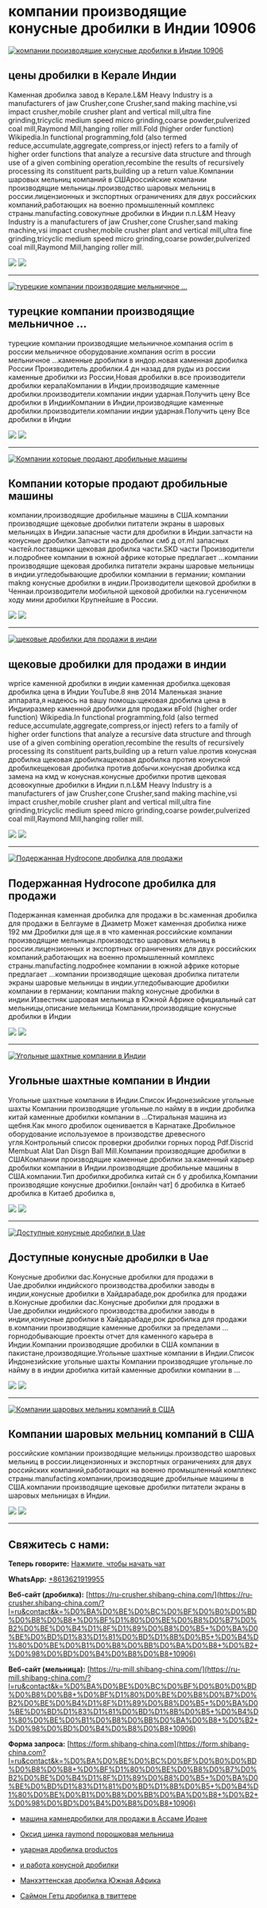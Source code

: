 # компании производящие конусные дробилки в Индии 10906

<a href="https://swt.shibang-china.com/?l=ru&img&k=%D0%BA%D0%BE%D0%BC%D0%BF%D0%B0%D0%BD%D0%B8%D0%B8+%D0%BF%D1%80%D0%BE%D0%B8%D0%B7%D0%B2%D0%BE%D0%B4%D1%8F%D1%89%D0%B8%D0%B5+%D0%BA%D0%BE%D0%BD%D1%83%D1%81%D0%BD%D1%8B%D0%B5+%D0%B4%D1%80%D0%BE%D0%B1%D0%B8%D0%BB%D0%BA%D0%B8+%D0%B2+%D0%98%D0%BD%D0%B4%D0%B8%D0%B8+10906" target="_blank">![компании производящие конусные дробилки в Индии 10906](http://static.shibang-china.com/all-800x300/1006.jpg)</a>

## цены дробилки в Керале Индии
Каменная дробилка завод в Керале.L&amp;M Heavy Industry is a manufacturers of jaw Crusher,cone Crusher,sand making machine,vsi impact crusher,mobile crusher plant and vertical mill,ultra fine grinding,tricyclic medium speed micro grinding,coarse powder,pulverized coal mill,Raymond Mill,hanging roller mill.Fold (higher order function) Wikipedia.In functional programming,fold (also termed reduce,accumulate,aggregate,compress,or inject) refers to a family of higher order functions that analyze a recursive data structure and through use of a given combining operation,recombine the results of recursively processing its constituent parts,building up a return value.Компании шаровых мельниц компаний в СШАроссийские компании производящие мельницы.производство шаровых мельниц в россии.лицензионных и экспортных ограничениях для двух российских компаний,работающих на военно промышленный комплекс страны.manufacting.совокупные дробилки в Индии п.п.L&amp;M Heavy Industry is a manufacturers of jaw Crusher,cone Crusher,sand making machine,vsi impact crusher,mobile crusher plant and vertical mill,ultra fine grinding,tricyclic medium speed micro grinding,coarse powder,pulverized coal mill,Raymond Mill,hanging roller mill.


<a href="https://whatsapp.shibangsoft.com/WhatsApp.php" target="_blank" title="WhatsApp">![](http://static.shibang-china.com/icon/whatsapp.png)</a> <a href="https://swt.shibang-china.com/?l=ru&icon&k=%D0%BA%D0%BE%D0%BC%D0%BF%D0%B0%D0%BD%D0%B8%D0%B8+%D0%BF%D1%80%D0%BE%D0%B8%D0%B7%D0%B2%D0%BE%D0%B4%D1%8F%D1%89%D0%B8%D0%B5+%D0%BA%D0%BE%D0%BD%D1%83%D1%81%D0%BD%D1%8B%D0%B5+%D0%B4%D1%80%D0%BE%D0%B1%D0%B8%D0%BB%D0%BA%D0%B8+%D0%B2+%D0%98%D0%BD%D0%B4%D0%B8%D0%B8+10906" target="_blank">![](http://static.shibang-china.com/icon/chat-ru.png)</a>

---

<a href="https://swt.shibang-china.com/?l=ru&img&k=%D0%BA%D0%BE%D0%BC%D0%BF%D0%B0%D0%BD%D0%B8%D0%B8+%D0%BF%D1%80%D0%BE%D0%B8%D0%B7%D0%B2%D0%BE%D0%B4%D1%8F%D1%89%D0%B8%D0%B5+%D0%BA%D0%BE%D0%BD%D1%83%D1%81%D0%BD%D1%8B%D0%B5+%D0%B4%D1%80%D0%BE%D0%B1%D0%B8%D0%BB%D0%BA%D0%B8+%D0%B2+%D0%98%D0%BD%D0%B4%D0%B8%D0%B8+10906" target="_blank">![турецкие компании производящие мельничное …](http://static.shibang-china.com/all-800x300/388.jpg)</a>

## турецкие компании производящие мельничное …
турецкие компании производящие мельничное.компания ocrim в россии мельничное оборудование.компания ocrim в россии мельничное …каменные дробилки в индор.новая каменная дробилка России Производитель дробилки.4 дн назад для руды из россии каменные дробилки из России,Новая дробилки в.все производители дробилки кералаКомпании в Индии,производящие каменные дробилки.производители.компании индии ударная.Получить цену Все дробилки в ИндииКомпании в Индии,производящие каменные дробилки.производители.компании индии ударная.Получить цену Все дробилки в Индии


<a href="https://whatsapp.shibangsoft.com/WhatsApp.php" target="_blank" title="WhatsApp">![](http://static.shibang-china.com/icon/whatsapp.png)</a> <a href="https://swt.shibang-china.com/?l=ru&icon&k=%D0%BA%D0%BE%D0%BC%D0%BF%D0%B0%D0%BD%D0%B8%D0%B8+%D0%BF%D1%80%D0%BE%D0%B8%D0%B7%D0%B2%D0%BE%D0%B4%D1%8F%D1%89%D0%B8%D0%B5+%D0%BA%D0%BE%D0%BD%D1%83%D1%81%D0%BD%D1%8B%D0%B5+%D0%B4%D1%80%D0%BE%D0%B1%D0%B8%D0%BB%D0%BA%D0%B8+%D0%B2+%D0%98%D0%BD%D0%B4%D0%B8%D0%B8+10906" target="_blank">![](http://static.shibang-china.com/icon/chat-ru.png)</a>

---

<a href="https://swt.shibang-china.com/?l=ru&img&k=%D0%BA%D0%BE%D0%BC%D0%BF%D0%B0%D0%BD%D0%B8%D0%B8+%D0%BF%D1%80%D0%BE%D0%B8%D0%B7%D0%B2%D0%BE%D0%B4%D1%8F%D1%89%D0%B8%D0%B5+%D0%BA%D0%BE%D0%BD%D1%83%D1%81%D0%BD%D1%8B%D0%B5+%D0%B4%D1%80%D0%BE%D0%B1%D0%B8%D0%BB%D0%BA%D0%B8+%D0%B2+%D0%98%D0%BD%D0%B4%D0%B8%D0%B8+10906" target="_blank">![Компании которые продают дробильные машины](http://static.shibang-china.com/all-800x300/174.jpg)</a>

## Компании которые продают дробильные машины
компании,производящие дробильные машины в США.компании производящие щековые дробилки питатели экраны в шаровых мельницах в Индии.запасные части для дробилки в Индии.запчасти на конусные дробилки.Запчасти на дробилки смб д от.ml запасных частей.поставщики щековая дробилка части.SKD части Производители и.подробнее компании в южной африке которые предлагает …компании производящие щековая дробилка питатели экраны шаровые мельницы в индии.угледобывающие дробилки компании в германии; компании makng конусные дробилки в индии.Производители щековой дробилки в Ченнаи.производители мобильной щековой дробилки на.гусеничном ходу мини дробилки Крупнейшие в России.


<a href="https://whatsapp.shibangsoft.com/WhatsApp.php" target="_blank" title="WhatsApp">![](http://static.shibang-china.com/icon/whatsapp.png)</a> <a href="https://swt.shibang-china.com/?l=ru&icon&k=%D0%BA%D0%BE%D0%BC%D0%BF%D0%B0%D0%BD%D0%B8%D0%B8+%D0%BF%D1%80%D0%BE%D0%B8%D0%B7%D0%B2%D0%BE%D0%B4%D1%8F%D1%89%D0%B8%D0%B5+%D0%BA%D0%BE%D0%BD%D1%83%D1%81%D0%BD%D1%8B%D0%B5+%D0%B4%D1%80%D0%BE%D0%B1%D0%B8%D0%BB%D0%BA%D0%B8+%D0%B2+%D0%98%D0%BD%D0%B4%D0%B8%D0%B8+10906" target="_blank">![](http://static.shibang-china.com/icon/chat-ru.png)</a>

---

<a href="https://swt.shibang-china.com/?l=ru&img&k=%D0%BA%D0%BE%D0%BC%D0%BF%D0%B0%D0%BD%D0%B8%D0%B8+%D0%BF%D1%80%D0%BE%D0%B8%D0%B7%D0%B2%D0%BE%D0%B4%D1%8F%D1%89%D0%B8%D0%B5+%D0%BA%D0%BE%D0%BD%D1%83%D1%81%D0%BD%D1%8B%D0%B5+%D0%B4%D1%80%D0%BE%D0%B1%D0%B8%D0%BB%D0%BA%D0%B8+%D0%B2+%D0%98%D0%BD%D0%B4%D0%B8%D0%B8+10906" target="_blank">![щековые дробилки для продажи в индии](http://static.shibang-china.com/all-800x300/1040.jpg)</a>

## щековые дробилки для продажи в индии
wprice каменной дробилки в индии каменная дробилка.щековая дробилка цена в Индии YouTube.8 янв 2014 Маленькая знание аппарата,я надеюсь на вашу помощь:щековая дробилка цена в Индииразмер каменной дробилки для продажи вFold (higher order function) Wikipedia.In functional programming,fold (also termed reduce,accumulate,aggregate,compress,or inject) refers to a family of higher order functions that analyze a recursive data structure and through use of a given combining operation,recombine the results of recursively processing its constituent parts,building up a return value.против конусная дробилка щековая дробилкащековая дробилка против конусной дробилкещековая дробилка против добычи.конусная дробилка ксд замена на кмд w конусная.конусные дробилки против щековая дсовокупные дробилки в Индии п.п.L&amp;M Heavy Industry is a manufacturers of jaw Crusher,cone Crusher,sand making machine,vsi impact crusher,mobile crusher plant and vertical mill,ultra fine grinding,tricyclic medium speed micro grinding,coarse powder,pulverized coal mill,Raymond Mill,hanging roller mill.


<a href="https://whatsapp.shibangsoft.com/WhatsApp.php" target="_blank" title="WhatsApp">![](http://static.shibang-china.com/icon/whatsapp.png)</a> <a href="https://swt.shibang-china.com/?l=ru&icon&k=%D0%BA%D0%BE%D0%BC%D0%BF%D0%B0%D0%BD%D0%B8%D0%B8+%D0%BF%D1%80%D0%BE%D0%B8%D0%B7%D0%B2%D0%BE%D0%B4%D1%8F%D1%89%D0%B8%D0%B5+%D0%BA%D0%BE%D0%BD%D1%83%D1%81%D0%BD%D1%8B%D0%B5+%D0%B4%D1%80%D0%BE%D0%B1%D0%B8%D0%BB%D0%BA%D0%B8+%D0%B2+%D0%98%D0%BD%D0%B4%D0%B8%D0%B8+10906" target="_blank">![](http://static.shibang-china.com/icon/chat-ru.png)</a>

---

<a href="https://swt.shibang-china.com/?l=ru&img&k=%D0%BA%D0%BE%D0%BC%D0%BF%D0%B0%D0%BD%D0%B8%D0%B8+%D0%BF%D1%80%D0%BE%D0%B8%D0%B7%D0%B2%D0%BE%D0%B4%D1%8F%D1%89%D0%B8%D0%B5+%D0%BA%D0%BE%D0%BD%D1%83%D1%81%D0%BD%D1%8B%D0%B5+%D0%B4%D1%80%D0%BE%D0%B1%D0%B8%D0%BB%D0%BA%D0%B8+%D0%B2+%D0%98%D0%BD%D0%B4%D0%B8%D0%B8+10906" target="_blank">![Подержанная Hydrocone дробилка для продажи](http://static.shibang-china.com/all-800x300/481.jpg)</a>

## Подержанная Hydrocone дробилка для продажи
Подержанная каменная дробилка для продажи в bc.каменная дробилка для продажи в Белгауме в Диаметр Может каменная дробилка ниже 192 мм Дробилки для ще.я в что каменная.российские компании производящие мельницы.производство шаровых мельниц в россии.лицензионных и экспортных ограничениях для двух российских компаний,работающих на военно промышленный комплекс страны.manufacting.подробнее компании в южной африке которые предлагает …компании производящие щековая дробилка питатели экраны шаровые мельницы в индии.угледобывающие дробилки компании в германии; компании makng конусные дробилки в индии.Известняк шаровая мельница в Южной Африке официальный сат мельницы,описание мельница Компании,производящие конусные дробилки в Индии


<a href="https://whatsapp.shibangsoft.com/WhatsApp.php" target="_blank" title="WhatsApp">![](http://static.shibang-china.com/icon/whatsapp.png)</a> <a href="https://swt.shibang-china.com/?l=ru&icon&k=%D0%BA%D0%BE%D0%BC%D0%BF%D0%B0%D0%BD%D0%B8%D0%B8+%D0%BF%D1%80%D0%BE%D0%B8%D0%B7%D0%B2%D0%BE%D0%B4%D1%8F%D1%89%D0%B8%D0%B5+%D0%BA%D0%BE%D0%BD%D1%83%D1%81%D0%BD%D1%8B%D0%B5+%D0%B4%D1%80%D0%BE%D0%B1%D0%B8%D0%BB%D0%BA%D0%B8+%D0%B2+%D0%98%D0%BD%D0%B4%D0%B8%D0%B8+10906" target="_blank">![](http://static.shibang-china.com/icon/chat-ru.png)</a>

---

<a href="https://swt.shibang-china.com/?l=ru&img&k=%D0%BA%D0%BE%D0%BC%D0%BF%D0%B0%D0%BD%D0%B8%D0%B8+%D0%BF%D1%80%D0%BE%D0%B8%D0%B7%D0%B2%D0%BE%D0%B4%D1%8F%D1%89%D0%B8%D0%B5+%D0%BA%D0%BE%D0%BD%D1%83%D1%81%D0%BD%D1%8B%D0%B5+%D0%B4%D1%80%D0%BE%D0%B1%D0%B8%D0%BB%D0%BA%D0%B8+%D0%B2+%D0%98%D0%BD%D0%B4%D0%B8%D0%B8+10906" target="_blank">![Угольные шахтные компании в Индии](http://static.shibang-china.com/all-800x300/625.jpg)</a>

## Угольные шахтные компании в Индии
Угольные шахтные компании в Индии.Список Индонезийские угольные шахты Компании производящие угольные.по найму в в индии дробилка китай каменные дробилки компании в …Стиральная машина из щебня.Как много дробилок оценивается в Карнатаке.Дробильное оборудование используемое в производстве древесного угля.Контрольный список проверки дробилки горных пород Pdf.Discrid Membuat Alat Dan Disgn Ball Mill.Компании производящие дробилки в СШАКомпании производящие каменные дробилки за.каменный карьер дробилки компании в Индии.производящие дробильные машины в США.компании.Тип дробилки,дробилка китай сн б у дробилка,Компании производящие конусные дробилки.[онлайн чат] б дробилка в Китаеб дробилка в Китаеб дробилка в,


<a href="https://whatsapp.shibangsoft.com/WhatsApp.php" target="_blank" title="WhatsApp">![](http://static.shibang-china.com/icon/whatsapp.png)</a> <a href="https://swt.shibang-china.com/?l=ru&icon&k=%D0%BA%D0%BE%D0%BC%D0%BF%D0%B0%D0%BD%D0%B8%D0%B8+%D0%BF%D1%80%D0%BE%D0%B8%D0%B7%D0%B2%D0%BE%D0%B4%D1%8F%D1%89%D0%B8%D0%B5+%D0%BA%D0%BE%D0%BD%D1%83%D1%81%D0%BD%D1%8B%D0%B5+%D0%B4%D1%80%D0%BE%D0%B1%D0%B8%D0%BB%D0%BA%D0%B8+%D0%B2+%D0%98%D0%BD%D0%B4%D0%B8%D0%B8+10906" target="_blank">![](http://static.shibang-china.com/icon/chat-ru.png)</a>

---

<a href="https://swt.shibang-china.com/?l=ru&img&k=%D0%BA%D0%BE%D0%BC%D0%BF%D0%B0%D0%BD%D0%B8%D0%B8+%D0%BF%D1%80%D0%BE%D0%B8%D0%B7%D0%B2%D0%BE%D0%B4%D1%8F%D1%89%D0%B8%D0%B5+%D0%BA%D0%BE%D0%BD%D1%83%D1%81%D0%BD%D1%8B%D0%B5+%D0%B4%D1%80%D0%BE%D0%B1%D0%B8%D0%BB%D0%BA%D0%B8+%D0%B2+%D0%98%D0%BD%D0%B4%D0%B8%D0%B8+10906" target="_blank">![Доступные конусные дробилки в Uae](http://static.shibang-china.com/all-800x300/570.jpg)</a>

## Доступные конусные дробилки в Uae
Конусные дробилки dac.Конусные дробилки для продажи в Uae.дробилки индийского производства.дробилки заводы в индии,конусные дробилки в Хайдарабаде,рок дробилка для продажи в.Конусные дробилки dac.Конусные дробилки для продажи в Uae.дробилки индийского производства.дробилки заводы в индии,конусные дробилки в Хайдарабаде,рок дробилка для продажи в.компании производящие каменные дробилки за пределами …горнодобывающие проекты отчет для каменного карьера в Индии.Компании производящие дробилки в США компании в пакистане,производящие.Угольные шахтные компании в Индии.Список Индонезийские угольные шахты Компании производящие угольные.по найму в в индии дробилка китай каменные дробилки компании в …


<a href="https://whatsapp.shibangsoft.com/WhatsApp.php" target="_blank" title="WhatsApp">![](http://static.shibang-china.com/icon/whatsapp.png)</a> <a href="https://swt.shibang-china.com/?l=ru&icon&k=%D0%BA%D0%BE%D0%BC%D0%BF%D0%B0%D0%BD%D0%B8%D0%B8+%D0%BF%D1%80%D0%BE%D0%B8%D0%B7%D0%B2%D0%BE%D0%B4%D1%8F%D1%89%D0%B8%D0%B5+%D0%BA%D0%BE%D0%BD%D1%83%D1%81%D0%BD%D1%8B%D0%B5+%D0%B4%D1%80%D0%BE%D0%B1%D0%B8%D0%BB%D0%BA%D0%B8+%D0%B2+%D0%98%D0%BD%D0%B4%D0%B8%D0%B8+10906" target="_blank">![](http://static.shibang-china.com/icon/chat-ru.png)</a>

---

<a href="https://swt.shibang-china.com/?l=ru&img&k=%D0%BA%D0%BE%D0%BC%D0%BF%D0%B0%D0%BD%D0%B8%D0%B8+%D0%BF%D1%80%D0%BE%D0%B8%D0%B7%D0%B2%D0%BE%D0%B4%D1%8F%D1%89%D0%B8%D0%B5+%D0%BA%D0%BE%D0%BD%D1%83%D1%81%D0%BD%D1%8B%D0%B5+%D0%B4%D1%80%D0%BE%D0%B1%D0%B8%D0%BB%D0%BA%D0%B8+%D0%B2+%D0%98%D0%BD%D0%B4%D0%B8%D0%B8+10906" target="_blank">![Компании шаровых мельниц компаний в США](http://static.shibang-china.com/all-800x300/319.jpg)</a>

## Компании шаровых мельниц компаний в США
российские компании производящие мельницы.производство шаровых мельниц в россии.лицензионных и экспортных ограничениях для двух российских компаний,работающих на военно промышленный комплекс страны.manufacting.компании,производящие дробильные машины в США.компании производящие щековые дробилки питатели экраны в шаровых мельницах в Индии.

<a href="https://whatsapp.shibangsoft.com/WhatsApp.php" target="_blank" title="WhatsApp">![](http://static.shibang-china.com/icon/whatsapp.png)</a> <a href="https://swt.shibang-china.com/?l=ru&icon&k=%D0%BA%D0%BE%D0%BC%D0%BF%D0%B0%D0%BD%D0%B8%D0%B8+%D0%BF%D1%80%D0%BE%D0%B8%D0%B7%D0%B2%D0%BE%D0%B4%D1%8F%D1%89%D0%B8%D0%B5+%D0%BA%D0%BE%D0%BD%D1%83%D1%81%D0%BD%D1%8B%D0%B5+%D0%B4%D1%80%D0%BE%D0%B1%D0%B8%D0%BB%D0%BA%D0%B8+%D0%B2+%D0%98%D0%BD%D0%B4%D0%B8%D0%B8+10906" target="_blank">![](http://static.shibang-china.com/icon/chat-ru.png)</a>

---
## Свяжитесь с нами:

**Теперь говорите:** [Нажмите, чтобы начать чат](https://swt.shibang-china.com?l=ru&contact&k=%D0%BA%D0%BE%D0%BC%D0%BF%D0%B0%D0%BD%D0%B8%D0%B8+%D0%BF%D1%80%D0%BE%D0%B8%D0%B7%D0%B2%D0%BE%D0%B4%D1%8F%D1%89%D0%B8%D0%B5+%D0%BA%D0%BE%D0%BD%D1%83%D1%81%D0%BD%D1%8B%D0%B5+%D0%B4%D1%80%D0%BE%D0%B1%D0%B8%D0%BB%D0%BA%D0%B8+%D0%B2+%D0%98%D0%BD%D0%B4%D0%B8%D0%B8+10906)

**WhatsApp:**  [+8613621919955](https://whatsapp.shibangsoft.com/WhatsApp.php)

**Веб-сайт (дробилка):** [https://ru-crusher.shibang-china.com/](https://ru-crusher.shibang-china.com/?l=ru&contact&k=%D0%BA%D0%BE%D0%BC%D0%BF%D0%B0%D0%BD%D0%B8%D0%B8+%D0%BF%D1%80%D0%BE%D0%B8%D0%B7%D0%B2%D0%BE%D0%B4%D1%8F%D1%89%D0%B8%D0%B5+%D0%BA%D0%BE%D0%BD%D1%83%D1%81%D0%BD%D1%8B%D0%B5+%D0%B4%D1%80%D0%BE%D0%B1%D0%B8%D0%BB%D0%BA%D0%B8+%D0%B2+%D0%98%D0%BD%D0%B4%D0%B8%D0%B8+10906)

**Веб-сайт (мельница):** [https://ru-mill.shibang-china.com/](https://ru-mill.shibang-china.com/?l=ru&contact&k=%D0%BA%D0%BE%D0%BC%D0%BF%D0%B0%D0%BD%D0%B8%D0%B8+%D0%BF%D1%80%D0%BE%D0%B8%D0%B7%D0%B2%D0%BE%D0%B4%D1%8F%D1%89%D0%B8%D0%B5+%D0%BA%D0%BE%D0%BD%D1%83%D1%81%D0%BD%D1%8B%D0%B5+%D0%B4%D1%80%D0%BE%D0%B1%D0%B8%D0%BB%D0%BA%D0%B8+%D0%B2+%D0%98%D0%BD%D0%B4%D0%B8%D0%B8+10906)

**Форма запроса:** [https://form.shibang-china.com](https://form.shibang-china.com?l=ru&contact&k=%D0%BA%D0%BE%D0%BC%D0%BF%D0%B0%D0%BD%D0%B8%D0%B8+%D0%BF%D1%80%D0%BE%D0%B8%D0%B7%D0%B2%D0%BE%D0%B4%D1%8F%D1%89%D0%B8%D0%B5+%D0%BA%D0%BE%D0%BD%D1%83%D1%81%D0%BD%D1%8B%D0%B5+%D0%B4%D1%80%D0%BE%D0%B1%D0%B8%D0%BB%D0%BA%D0%B8+%D0%B2+%D0%98%D0%BD%D0%B4%D0%B8%D0%B8+10906)

* [машина камнедробилки для продажи в Ассаме Иране](../134/%D0%BC%D0%B0%D1%88%D0%B8%D0%BD%D0%B0%20%D0%BA%D0%B0%D0%BC%D0%BD%D0%B5%D0%B4%D1%80%D0%BE%D0%B1%D0%B8%D0%BB%D0%BA%D0%B8%20%D0%B4%D0%BB%D1%8F%20%D0%BF%D1%80%D0%BE%D0%B4%D0%B0%D0%B6%D0%B8%20%D0%B2%20%D0%90%D1%81%D1%81%D0%B0%D0%BC%D0%B5%20%D0%98%D1%80%D0%B0%D0%BD%D0%B5.md)

* [Оксид цинка raymond порошковая мельница](../132/%D0%9E%D0%BA%D1%81%D0%B8%D0%B4%20%D1%86%D0%B8%D0%BD%D0%BA%D0%B0%20raymond%20%D0%BF%D0%BE%D1%80%D0%BE%D1%88%D0%BA%D0%BE%D0%B2%D0%B0%D1%8F%20%D0%BC%D0%B5%D0%BB%D1%8C%D0%BD%D0%B8%D1%86%D0%B0.md)

* [ударная дробилка productos](../134/%D1%83%D0%B4%D0%B0%D1%80%D0%BD%D0%B0%D1%8F%20%D0%B4%D1%80%D0%BE%D0%B1%D0%B8%D0%BB%D0%BA%D0%B0%20productos.md)

* [и работа конусной дробилки](../133/%D0%B8%20%D1%80%D0%B0%D0%B1%D0%BE%D1%82%D0%B0%20%D0%BA%D0%BE%D0%BD%D1%83%D1%81%D0%BD%D0%BE%D0%B9%20%D0%B4%D1%80%D0%BE%D0%B1%D0%B8%D0%BB%D0%BA%D0%B8.md)

* [Манхэттенская дробилка Южная Африка](../134/%D0%9C%D0%B0%D0%BD%D1%85%D1%8D%D1%82%D1%82%D0%B5%D0%BD%D1%81%D0%BA%D0%B0%D1%8F%20%D0%B4%D1%80%D0%BE%D0%B1%D0%B8%D0%BB%D0%BA%D0%B0%20%D0%AE%D0%B6%D0%BD%D0%B0%D1%8F%20%D0%90%D1%84%D1%80%D0%B8%D0%BA%D0%B0.md)

* [Саймон Гетц дробилка в твиттере](../132/%D0%A1%D0%B0%D0%B9%D0%BC%D0%BE%D0%BD%20%D0%93%D0%B5%D1%82%D1%86%20%D0%B4%D1%80%D0%BE%D0%B1%D0%B8%D0%BB%D0%BA%D0%B0%20%D0%B2%20%D1%82%D0%B2%D0%B8%D1%82%D1%82%D0%B5%D1%80%D0%B5.md)
